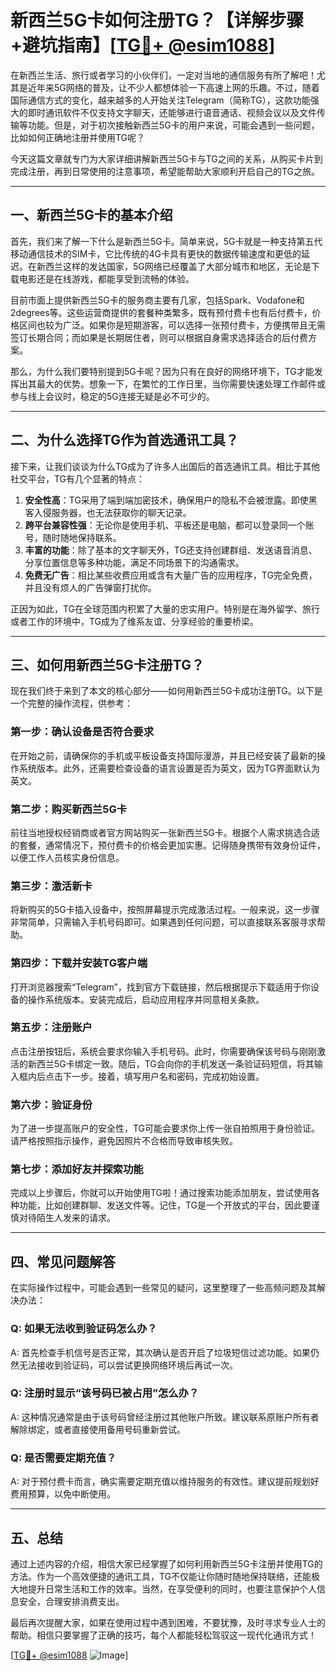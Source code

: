 # 新西兰5G卡如何注册TG？【详解步骤+避坑指南】[[TG💪+ @esim1088](https://t.me/s/esim1088)]

在新西兰生活、旅行或者学习的小伙伴们，一定对当地的通信服务有所了解吧！尤其是近年来5G网络的普及，让不少人都想体验一下高速上网的乐趣。不过，随着国际通信方式的变化，越来越多的人开始关注Telegram（简称TG），这款功能强大的即时通讯软件不仅支持文字聊天，还能够进行语音通话、视频会议以及文件传输等功能。但是，对于初次接触新西兰5G卡的用户来说，可能会遇到一些问题，比如如何正确地注册并使用TG呢？

今天这篇文章就专门为大家详细讲解新西兰5G卡与TG之间的关系，从购买卡片到完成注册，再到日常使用的注意事项，希望能帮助大家顺利开启自己的TG之旅。

---

## 一、新西兰5G卡的基本介绍

首先，我们来了解一下什么是新西兰5G卡。简单来说，5G卡就是一种支持第五代移动通信技术的SIM卡，它比传统的4G卡具有更快的数据传输速度和更低的延迟。在新西兰这样的发达国家，5G网络已经覆盖了大部分城市和地区，无论是下载电影还是在线游戏，都能享受到流畅的体验。

目前市面上提供新西兰5G卡的服务商主要有几家，包括Spark、Vodafone和2degrees等。这些运营商提供的套餐种类繁多，既有预付费卡也有后付费卡，价格区间也较为广泛。如果你是短期游客，可以选择一张预付费卡，方便携带且无需签订长期合同；而如果是长期居住者，则可以根据自身需求选择适合的后付费方案。

那么，为什么我们要特别提到5G卡呢？因为只有在良好的网络环境下，TG才能发挥出其最大的优势。想象一下，在繁忙的工作日里，当你需要快速处理工作邮件或参与线上会议时，稳定的5G连接无疑是必不可少的。

---

## 二、为什么选择TG作为首选通讯工具？

接下来，让我们谈谈为什么TG成为了许多人出国后的首选通讯工具。相比于其他社交平台，TG有几个显著的特点：

1. **安全性高**：TG采用了端到端加密技术，确保用户的隐私不会被泄露。即使黑客入侵服务器，也无法获取你的聊天记录。
2. **跨平台兼容性强**：无论你是使用手机、平板还是电脑，都可以登录同一个账号，随时随地保持联系。
3. **丰富的功能**：除了基本的文字聊天外，TG还支持创建群组、发送语音消息、分享位置信息等多种功能，满足不同场景下的沟通需求。
4. **免费无广告**：相比某些收费应用或含有大量广告的应用程序，TG完全免费，并且没有烦人的广告弹窗打扰你。

正因为如此，TG在全球范围内积累了大量的忠实用户。特别是在海外留学、旅行或者工作的环境中，TG成为了维系友谊、分享经验的重要桥梁。

---

## 三、如何用新西兰5G卡注册TG？

现在我们终于来到了本文的核心部分——如何用新西兰5G卡成功注册TG。以下是一个完整的操作流程，供参考：

### 第一步：确认设备是否符合要求
在开始之前，请确保你的手机或平板设备支持国际漫游，并且已经安装了最新的操作系统版本。此外，还需要检查设备的语言设置是否为英文，因为TG界面默认为英文。

### 第二步：购买新西兰5G卡
前往当地授权经销商或者官方网站购买一张新西兰5G卡。根据个人需求挑选合适的套餐，通常情况下，预付费卡的价格会更加实惠。记得随身携带有效身份证件，以便工作人员核实身份信息。

### 第三步：激活新卡
将新购买的5G卡插入设备中，按照屏幕提示完成激活过程。一般来说，这一步骤非常简单，只需输入手机号码即可。如果遇到任何问题，可以直接联系客服寻求帮助。

### 第四步：下载并安装TG客户端
打开浏览器搜索“Telegram”，找到官方下载链接，然后根据提示下载适用于你设备的操作系统版本。安装完成后，启动应用程序并同意相关条款。

### 第五步：注册账户
点击注册按钮后，系统会要求你输入手机号码。此时，你需要确保该号码与刚刚激活的新西兰5G卡绑定一致。随后，TG会向你的手机发送一条验证码短信，将其输入框内后点击下一步。接着，填写用户名和密码，完成初始设置。

### 第六步：验证身份
为了进一步提高账户的安全性，TG可能会要求你上传一张自拍照用于身份验证。请严格按照指示操作，避免因照片不合格而导致审核失败。

### 第七步：添加好友并探索功能
完成以上步骤后，你就可以开始使用TG啦！通过搜索功能添加朋友，尝试使用各种功能，比如创建群聊、发送文件等。记住，TG是一个开放式的平台，因此要谨慎对待陌生人发来的请求。

---

## 四、常见问题解答

在实际操作过程中，可能会遇到一些常见的疑问，这里整理了一些高频问题及其解决办法：

### Q: 如果无法收到验证码怎么办？
A: 首先检查手机信号是否正常，其次确认是否开启了垃圾短信过滤功能。如果仍然无法接收到验证码，可以尝试更换网络环境后再试一次。

### Q: 注册时显示“该号码已被占用”怎么办？
A: 这种情况通常是由于该号码曾经注册过其他账户所致。建议联系原账户所有者解除绑定，或者直接使用备用号码重新尝试。

### Q: 是否需要定期充值？
A: 对于预付费卡而言，确实需要定期充值以维持服务的有效性。建议提前规划好费用预算，以免中断使用。

---

## 五、总结

通过上述内容的介绍，相信大家已经掌握了如何利用新西兰5G卡注册并使用TG的方法。作为一个高效便捷的通讯工具，TG不仅能让你随时随地保持联络，还能极大地提升日常生活和工作的效率。当然，在享受便利的同时，也要注意保护个人信息安全，合理安排消费支出。

最后再次提醒大家，如果在使用过程中遇到困难，不要犹豫，及时寻求专业人士的帮助。相信只要掌握了正确的技巧，每个人都能轻松驾驭这一现代化通讯方式！

[[TG💪+ @esim1088](https://t.me/s/esim1088) ![Image](https://i.postimg.cc/4NQfJmqS/Snipaste-2025-05-13-00-14-12.png)]